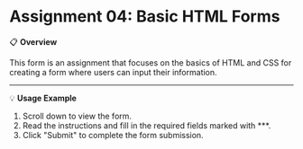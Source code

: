 # Assignment 04: Basic HTML Forms

📋 **Overview**  

This form is an assignment that focuses on the basics of HTML and CSS for creating a form where users can input their information.

---

💡 **Usage Example**

1. Scroll down to view the form.
2. Read the instructions and fill in the required fields marked with ***.
3. Click "Submit" to complete the form submission.